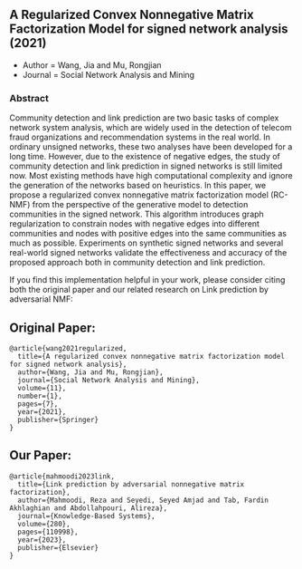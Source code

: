 ## A Regularized Convex Nonnegative Matrix Factorization Model for signed network analysis (2021)
- Author = Wang, Jia and Mu, Rongjian
- Journal = Social Network Analysis and Mining
### Abstract
Community detection and link prediction are two basic tasks of complex network system analysis, which are widely used in the detection of telecom fraud organizations and recommendation systems in the real world. In ordinary unsigned networks, these two analyses have been developed for a long time. However, due to the existence of negative edges, the study of community detection and link prediction in signed networks is still limited now. Most existing methods have high computational complexity and ignore the generation of the networks based on heuristics. In this paper, we propose a regularized convex nonnegative matrix factorization model (RC-NMF) from the perspective of the generative model to detection communities in the signed network. This algorithm introduces graph regularization to constrain nodes with negative edges into different communities and nodes with positive edges into the same communities as much as possible. Experiments on synthetic signed networks and several real-world signed networks validate the effectiveness and accuracy of the proposed approach both in community detection and link prediction.

If you find this implementation helpful in your work, please consider citing both the original paper and our related research on Link prediction by adversarial NMF:

## Original Paper:

```
@article{wang2021regularized,
  title={A regularized convex nonnegative matrix factorization model for signed network analysis},
  author={Wang, Jia and Mu, Rongjian},
  journal={Social Network Analysis and Mining},
  volume={11},
  number={1},
  pages={7},
  year={2021},
  publisher={Springer}
}
```

## Our Paper:
```
@article{mahmoodi2023link,
  title={Link prediction by adversarial nonnegative matrix factorization},
  author={Mahmoodi, Reza and Seyedi, Seyed Amjad and Tab, Fardin Akhlaghian and Abdollahpouri, Alireza},
  journal={Knowledge-Based Systems},
  volume={280},
  pages={110998},
  year={2023},
  publisher={Elsevier}
}
```
